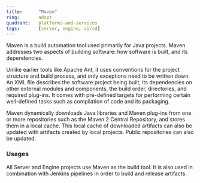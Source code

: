 ```yaml
---
title:      "Maven"
ring:       adopt
quadrant:   platforms-and-services
tags:       [server, engine, ci/cd]
---
```


Maven is a build automation tool used primarily for Java projects. Maven addresses two aspects of building software: how software is built, and its dependencies.

Unlike earlier tools like Apache Ant, it uses conventions for the project structure and build process, and only exceptions need to be written down. An XML file describes the software project being built, its dependencies on other external modules and components, the build order, directories, and required plug-ins. It comes with pre-defined targets for performing certain well-defined tasks such as compilation of code and its packaging.

Maven dynamically downloads Java libraries and Maven plug-ins from one or more repositories such as the Maven 2 Central Repository, and stores them in a local cache. This local cache of downloaded artifacts can also be updated with artifacts created by local projects. Public repositories can also be updated.

### Usages
All Server and Engine projects use Maven as the build tool. It is also used in combination with Jenkins pipelines in order to build and release artifacts.